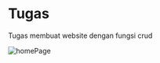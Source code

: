 # Tugas
Tugas membuat website dengan fungsi crud

![homePage](https://user-images.githubusercontent.com/69359251/89700426-479c5a80-d958-11ea-82a3-140ca3b25743.jpg)
